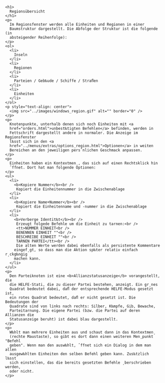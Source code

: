 
    <h1>
      Regionsübersicht
    </h1>
    <p>
      Im Regionsfenster werden alle Einheiten und Regionen in einer
      Baumstruktur dargestellt. Die Abfolge der Struktur ist die folgende (in
      absteigender Reihenfolge):
    </p>
    <ol>
      <li>
        Inseln
      </li>
      <li>
        Regionen
      </li>
      <li>
        Parteien / Geb‰ude / Schiffe / Straﬂen
      </li>
      <li>
        Einheiten
      </li>
    </ol>
    <p style="text-align: center">
      <img src="../images/windows_region.gif" alt="" border="0" />
    </p>
    <p>
      Knotenpunkte, unterhalb denen sich noch Einheiten mit <a
      href="orders.html">unbest‰tigten Befehlen</a> befinden, werden in
      Fettschrift dargestellt andere in normaler. Die Anzeige im Regionsfenster
      l‰sst sich in den <a
      href="../menus/extras/options_region.html">Optionen</a> in weiten
      Bereichen an den jeweiligen persˆnlichen Geschmack anpassen.
    </p>
    <p>
      Einheiten haben ein Kontextmen¸, das sich auf einen Rechtsklick hin
      ˆffnet. Dort hat man folgende Optionen:
    </p>
    <ul>
      <li>
        <b>Kopiere Nummer</b><br />
         Kopiert die Einheitennummer in die Zwischenablage
      </li>
      <li>
        <b>Kopiere Name+Nummer</b><br />
         Kopiert die Einheitenname und -nummer in die Zwischenablage
      </li>
      <li>
        <b>Verberge Identit‰t</b><br />
         Erzeugt folgede Befehle um die Einheit zu tarnen:<br />
         <tt>NUMMER EINHEIT<br />
         BENENNEN EINHEIT ""<br />
         BESCHREIBE EINHEIT ""<br />
         TARNEN PARTEI</tt><br />
         Die alten Werte werden dabei ebenfalls als persistente Kommentare
        eingef¸gt, so dass man die Aktion sp‰ter relativ einfach r¸ckg‰ngig
        machen kann.
      </li>
    </ul>
    <p>
      Den Parteiknoten ist eine <b>Allianzstatusanzeige</b> vorangestellt, die
      die HELFE-Stati, die zu dieser Partei bestehen, anzeigt. Ein gr¸nes
      Quadrat bedeutet dabei, daﬂ der entsprechende HELFE-Modus gesetzt ist,
      ein rotes Quadrat bedeutet, daﬂ er nicht gesetzt ist. Die Bedeutungen der
      Quadrate sind von links nach rechts: Silber, K‰mpfe, Gib, Bewache,
      Parteitarnung. Die eigene Partei (bzw. die Partei auf deren Allianzen die
      Statusanzeige beruht) ist dabei blau dargestellt.
    </p>
    <p>
      W‰hlt man mehrere Einheiten aus und schaut dann in das Kontextmen¸
      (rechte Maustaste), so gibt es dort dann einen weiteren Men¸punkt "Befehl
      geben". Wenn man den ausw‰hlt, ˆffnet sich ein Dialog in dem man allen
      ausgew‰hlten Einheiten den selben Befehl geben kann. Zus‰tzlich l‰sst
      sich einstellen, das die bereits gesetzten Befehle ¸berschrieben werden,
      oder nicht.
    </p>

